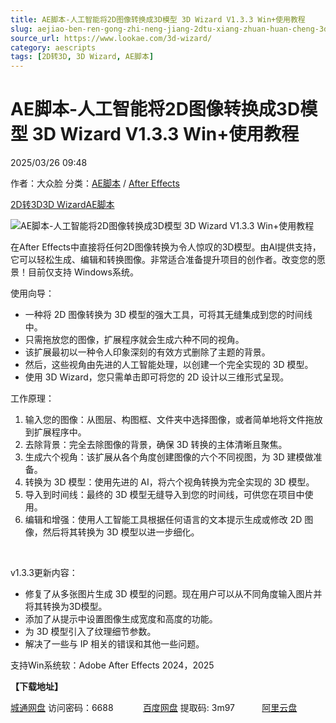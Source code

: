 ```yaml
---
title: AE脚本-人工智能将2D图像转换成3D模型 3D Wizard V1.3.3 Win+使用教程
slug: aejiao-ben-ren-gong-zhi-neng-jiang-2dtu-xiang-zhuan-huan-cheng-3dmo-xing-3d-wizard-v1-3-3-win-shi-yong-jiao-cheng
source_url: https://www.lookae.com/3d-wizard/
category: aescripts
tags: [2D转3D, 3D Wizard, AE脚本]
---
```

# AE脚本-人工智能将2D图像转换成3D模型 3D Wizard V1.3.3 Win+使用教程

2025/03/26 09:48

作者：大众脸
分类：[AE脚本](https://www.lookae.com/after-effects/aescripts/) / [After Effects](https://www.lookae.com/after-effects/)

[2D转3D](https://www.lookae.com/tag/2d%e8%bd%ac3d/)[3D Wizard](https://www.lookae.com/tag/3d-wizard/)[AE脚本](https://www.lookae.com/tag/ae%e8%84%9a%e6%9c%ac/)

![AE脚本-人工智能将2D图像转换成3D模型 3D Wizard V1.3.3 Win+使用教程](https://www.lookae.com/wp-content/uploads/2025/03/3D-Wizard.jpg "AE脚本-人工智能将2D图像转换成3D模型 3D Wizard V1.3.3 Win+使用教程-LookAE.com")

在After Effects中直接将任何2D图像转换为令人惊叹的3D模型。由AI提供支持，它可以轻松生成、编辑和转换图像。非常适合准备提升项目的创作者。改变您的愿景！目前仅支持 Windows系统。

使用向导：

* 一种将 2D 图像转换为 3D 模型的强大工具，可将其无缝集成到您的时间线中。
* 只需拖放您的图像，扩展程序就会生成六种不同的视角。
* 该扩展最初以一种令人印象深刻的有效方式删除了主题的背景。
* 然后，这些视角由先进的人工智能处理，以创建一个完全实现的 3D 模型。
* 使用 3D Wizard，您只需单击即可将您的 2D 设计以三维形式呈现。

工作原理：

1. 输入您的图像：从图层、构图框、文件夹中选择图像，或者简单地将文件拖放到扩展程序中。
2. 去除背景：完全去除图像的背景，确保 3D 转换的主体清晰且聚焦。
3. 生成六个视角：该扩展从各个角度创建图像的六个不同视图，为 3D 建模做准备。
4. 转换为 3D 模型：使用先进的 AI，将六个视角转换为完全实现的 3D 模型。
5. 导入到时间线：最终的 3D 模型无缝导入到您的时间线，可供您在项目中使用。
6. 编辑和增强：使用人工智能工具根据任何语言的文本提示生成或修改 2D 图像，然后将其转换为 3D 模型以进一步细化。

[﻿](http://cloud.video.taobao.com/play/u/null/p/1/e/6/t/1/512273774029.mp4)

v1.3.3更新内容：

* 修复了从多张图片生成 3D 模型的问题。现在用户可以从不同角度输入图片并将其转换为3D模型。
* 添加了从提示中设置图像生成宽度和高度的功能。
* 为 3D 模型引入了纹理细节参数。
* 解决了一些与 IP 相关的错误和其他一些问题。

支持Win系统软：Adobe After Effects 2024，2025

**【下载地址】**

[城通网盘](https://url70.ctfile.com/f/2827370-1486104520-8ca1dc?p=4431) 访问密码：6688            [百度网盘](https://pan.baidu.com/s/1sr_-SyyLpE8336N5iPiMjA?pwd=3m97) 提取码: 3m97           [阿里云盘](https://www.alipan.com/s/fidkXsz3oXX)
